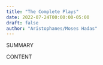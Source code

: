 ```yaml
---
title: "The Complete Plays"
date: 2022-07-24T00:00:00-05:00
draft: false
author: "Aristophanes/Moses Hadas"
---
```


SUMMARY

<!--more-->

CONTENT